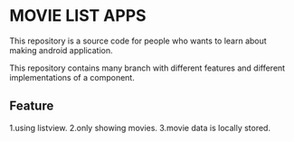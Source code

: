 # MOVIE LIST APPS
This repository is a source code for people who wants to learn about making android application.

This repository contains many branch with different features and different implementations of a component.

## Feature
1.using listview. 
2.only showing movies. 
3.movie data is locally stored.
